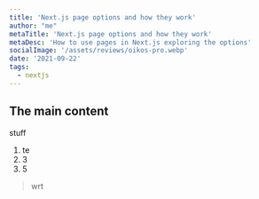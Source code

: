 ```yaml
---
title: 'Next.js page options and how they work'
author: "me"
metaTitle: 'Next.js page options and how they work'
metaDesc: 'How to use pages in Next.js exploring the options'
socialImage: '/assets/reviews/oikos-pro.webp'
date: '2021-09-22'
tags:
  - nextjs
---
```

## The main content

stuff
1. te
2. 3
4. 5

> wrt

